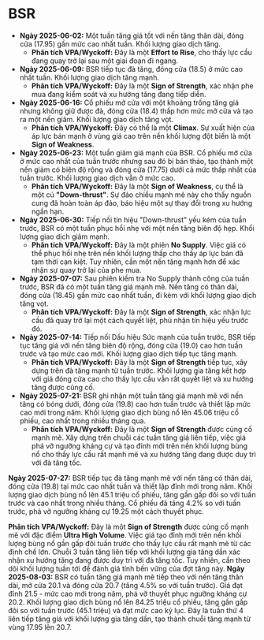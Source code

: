 # BSR

- **Ngày 2025-06-02:** Một tuần tăng giá tốt với nến tăng thân dài, đóng cửa (17.95) gần mức cao nhất tuần. Khối lượng giao dịch tăng.
    - **Phân tích VPA/Wyckoff:** Đây là một **Effort to Rise**, cho thấy lực cầu đang quay trở lại sau một giai đoạn đi ngang.
- **Ngày 2025-06-09:** BSR tiếp tục đà tăng, đóng cửa (18.5) ở mức cao nhất tuần. Khối lượng giao dịch tăng mạnh.
    - **Phân tích VPA/Wyckoff:** Đây là một **Sign of Strength**, xác nhận phe mua đang kiểm soát và xu hướng tăng đang tiếp diễn.
- **Ngày 2025-06-16:** Cổ phiếu mở cửa với một khoảng trống tăng giá nhưng không giữ được đà, đóng cửa (18.4) thấp hơn mức mở cửa và tạo ra một nến giảm. Khối lượng giao dịch tăng vọt.
    - **Phân tích VPA/Wyckoff:** Đây có thể là một **Climax**. Sự xuất hiện của áp lực bán mạnh ở vùng giá cao trên nền khối lượng đột biến là một **Sign of Weakness**.
- **Ngày 2025-06-23:** Một tuần giảm giá mạnh của BSR. Cổ phiếu mở cửa ở mức cao nhất của tuần trước nhưng sau đó bị bán tháo, tạo thành một nến giảm có biên độ rộng và đóng cửa (17.75) dưới cả mức thấp nhất của tuần trước. Khối lượng giao dịch vẫn ở mức cao.
    - **Phân tích VPA/Wyckoff:** Đây là một **Sign of Weakness**, cụ thể là một cú **"Down-thrust"**. Sự đảo chiều mạnh mẽ này cho thấy nguồn cung đã hoàn toàn áp đảo, báo hiệu một sự thay đổi trong xu hướng ngắn hạn.
- **Ngày 2025-06-30:** Tiếp nối tín hiệu "Down-thrust" yếu kém của tuần trước, BSR có một tuần phục hồi nhẹ với một nến tăng biên độ hẹp. Khối lượng giao dịch giảm mạnh.
    - **Phân tích VPA/Wyckoff:** Đây là một phiên **No Supply**. Việc giá có thể phục hồi nhẹ trên nền khối lượng thấp cho thấy áp lực bán đã tạm thời cạn kiệt. Tuy nhiên, cần một nến tăng mạnh hơn để xác nhận sự quay trở lại của phe mua.
- **Ngày 2025-07-07:** Sau phiên kiểm tra No Supply thành công của tuần trước, BSR đã có một tuần tăng giá mạnh mẽ. Nến tăng có thân dài, đóng cửa (18.45) gần mức cao nhất tuần, đi kèm với khối lượng giao dịch tăng vọt.
    - **Phân tích VPA/Wyckoff:** Đây là một **Sign of Strength**, xác nhận lực cầu đã quay trở lại một cách quyết liệt, phủ nhận tín hiệu yếu trước đó.
- **Ngày 2025-07-14:** Tiếp nối Dấu hiệu Sức mạnh của tuần trước, BSR tiếp tục tăng giá với nến tăng biên độ rộng, đóng cửa (19.0) cao hơn tuần trước và tạo mức cao mới. Khối lượng giao dịch tiếp tục tăng mạnh.
    - **Phân tích VPA/Wyckoff:** Đây là một **Sign of Strength** tiếp tục, xây dựng trên đà tăng mạnh từ tuần trước. Khối lượng gia tăng kết hợp với giá đóng cửa cao cho thấy lực cầu vẫn rất quyết liệt và xu hướng tăng được củng cố.
- **Ngày 2025-07-21:** BSR ghi nhận một tuần tăng giá mạnh mẽ với nến tăng có bóng dưới, đóng cửa (19.8) cao hơn tuần trước và thiết lập mức cao mới trong năm. Khối lượng giao dịch bùng nổ lên 45.06 triệu cổ phiếu, cao nhất trong nhiều tháng qua.
    - **Phân tích VPA/Wyckoff:** Đây là một **Sign of Strength** được củng cố mạnh mẽ. Xây dựng trên chuỗi các tuần tăng giá liên tiếp, việc giá phá vỡ ngưỡng kháng cự và tạo đỉnh mới trên nền khối lượng bùng nổ cho thấy lực cầu rất mạnh mẽ và xu hướng tăng đang được duy trì với đà tăng tốc.


**Ngày 2025-07-27:** BSR tiếp tục đà tăng mạnh mẽ với nến tăng có thân dài, đóng cửa (19.8) tại mức cao nhất tuần và thiết lập đỉnh mới trong năm. Khối lượng giao dịch bùng nổ lên 45.1 triệu cổ phiếu, tăng gần gấp đôi so với tuần trước và cao nhất trong nhiều tháng. Cổ phiếu đã tăng 4.2% so với tuần trước, phá vỡ ngưỡng kháng cự 19.25 một cách thuyết phục.

**Phân tích VPA/Wyckoff:** Đây là một **Sign of Strength** được củng cố mạnh mẽ với đặc điểm **Ultra High Volume**. Việc giá tạo đỉnh mới trên nền khối lượng bùng nổ gần gấp đôi tuần trước cho thấy lực cầu rất mạnh mẽ từ các định chế lớn. Chuỗi 3 tuần tăng liên tiếp với khối lượng gia tăng dần xác nhận xu hướng tăng đang được duy trì với đà tăng tốc. Tuy nhiên, cần theo dõi khối lượng tuần tới để đánh giá tính bền vững của đợt tăng này.
**Ngày 2025-08-03:** BSR có tuần tăng giá mạnh mẽ tiếp theo với nến tăng thân dài, mở cửa 20.1 và đóng cửa 20.7 (tăng 4.5% so với tuần trước). Giá đạt đỉnh 21.5 - mức cao mới trong năm, phá vỡ thuyết phục ngưỡng kháng cự 20.2. Khối lượng giao dịch bùng nổ lên 84.25 triệu cổ phiếu, tăng gần gấp đôi so với tuần trước (45.1 triệu) và đạt mức cao kỷ lục. Đây là tuần thứ 4 liên tiếp tăng giá với khối lượng gia tăng dần, tạo thành chuỗi tăng mạnh từ vùng 17.95 lên 20.7.
